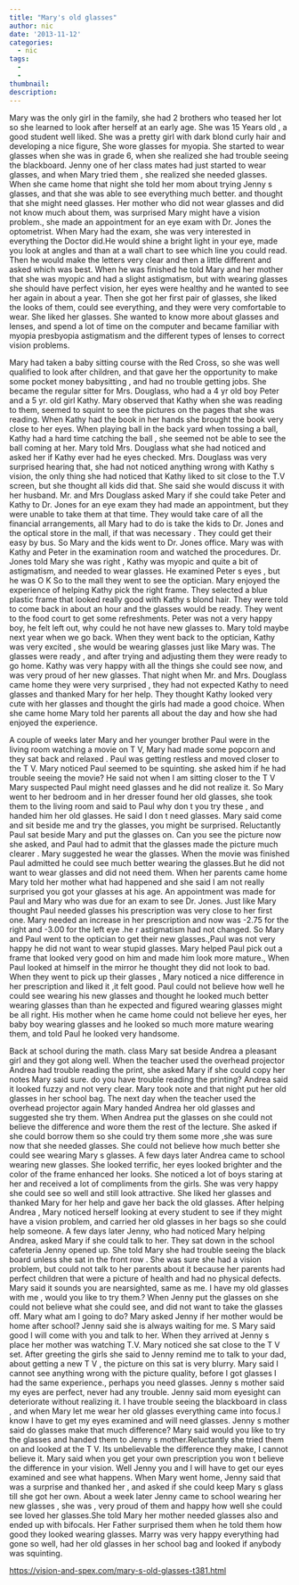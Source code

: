```yaml
---
title: "Mary's old glasses"
author: nic
date: '2013-11-12'
categories:
  - nic
tags:
  - 
  - 
thumbnail: 
description: 
---
```


Mary was the only girl in the family, she had 2 brothers who teased her  lot so  she learned to look after herself at an early age.
She was 15 Years old , a good student well liked. She was a pretty girl with dark blond curly hair and developing a nice figure, She wore glasses for myopia. She started to wear glasses  when she was in grade 6, when she realized she had trouble seeing the blackboard.
Jenny one of her class mates had just started to wear glasses, and when Mary tried them , she realized she needed glasses.
 When she came home that night she told her mom about trying Jenny s glasses, and that she was able to see everything much better.
and thought that she might need glasses.
Her mother who did not wear glasses and did not know much about them, was surprised Mary might have a vision problem., she made 
an appointment for an eye exam with Dr. Jones the optometrist.
When Mary had the exam, she was very interested in everything the Doctor did.He would shine a bright light in your eye, made you look at angles and than at a wall chart to see which line you could read. Then he would make the letters very clear  and then a little different and asked which was best.
When he was finished he told Mary and her mother that she was myopic and had a slight astigmatism, but with wearing glasses she 
should have perfect vision, her eyes were healthy and he wanted to see her again in about a year.
Then she got her first pair of glasses, she liked the looks of them, could see everything, and they were very comfortable to wear.
She liked her glasses.
She wanted to know more about glasses and lenses, and spend a lot of time on the computer and became familiar with myopia
presbyopia astigmatism and the different types of lenses to correct vision problems.

Mary had taken a baby sitting course with the Red Cross, so she was well qualified to look after children, and that gave her the opportunity to make some pocket money babysitting , and had no trouble getting jobs.
She became the regular sitter for Mrs. Douglass, who had a 4 yr old boy Peter and a 5 yr. old girl Kathy.
Mary observed that Kathy when she was reading to them, seemed to squint to see the pictures on the pages that she was reading.
When Kathy had the book in her hands she brought the book very close to her eyes.
When playing ball in the back yard when tossing a ball, Kathy had a hard time catching the ball , she seemed not be able to see
the ball coming at her.
Mary told Mrs. Douglass what she had noticed and asked her if Kathy ever had he eyes checked.
Mrs. Douglass was very surprised hearing that, she had not noticed anything wrong with Kathy s vision, the only thing she had noticed that Kathy liked to sit close to the T.V screen, but she thought all kids did that.
She said she would discuss it with her husband.
Mr. and Mrs Douglass asked Mary if she could take Peter and Kathy to Dr. Jones for an eye exam they had made an appointment,
but they were unable to take them at that time. They would take care of all the financial arrangements, all Mary had to do is take the kids to Dr. Jones and the optical store in the mall, if that was necessary . They could get their easy by bus.
So Mary and the kids went to Dr. Jones office.  Mary was with Kathy and Peter in the examination room and watched the procedures.
Dr. Jones told Mary she was right , Kathy was myopic and quite a bit of astigmatism, and needed to wear glasses.
He examined Peter s eyes , but he was O K
So to the mall they went to see the optician. Mary enjoyed the experience of helping Kathy pick the right frame. They selected a 
blue plastic frame that looked really good with Kathy s blond hair. They were told to come back in about an hour and the glasses would be ready.
They went to the food court to get some refreshments.  Peter was not a very happy boy, he felt left out, why could he not have new glasses to. Mary told maybe next year when we go back.
When they went back to the optician, Kathy was very excited , she would be wearing glasses just like Mary was.
The glasses were ready , and after trying and adjusting them they were ready to go home.
Kathy was very happy with all the things she could see now, and was very proud of her new glasses.
That night when  Mr. and Mrs. Douglass came home they were very surprised , they had not expected Kathy to need glasses and thanked Mary for her help. They thought Kathy looked very cute with her glasses and thought the girls had made a good choice.
When she came home Mary told her parents all about the day and how she had enjoyed the experience.

A couple of weeks later Mary and her younger brother Paul were in the living room watching a movie on T V, Mary had made some popcorn and they sat back and relaxed . Paul was getting restless and moved closer to the T V.
Mary  noticed Paul seemed to be squinting. she asked him if he had trouble seeing the movie?  He said not when I am sitting closer to the T V
Mary suspected Paul might need glasses and he did not realize it.
So Mary went to her bedroom and in her dresser found her old glasses, she took them to the living room and said to Paul
why don t you try these , and handed him her old glasses. He said I don t need glasses.
Mary said come and sit beside me and try the glasses, you might be surprised.
Reluctantly Paul sat beside Mary and put the glasses on. Can you see the picture now she asked, and Paul had to admit that the glasses made the picture much clearer . Mary suggested he wear the glasses.
When the movie was finished Paul admitted he could see much better wearing the glasses.But he did not want to wear glasses and did not need them.
When her parents came home Mary told her mother what had happened and she said I am not really surprised you got your glasses at his age.
An appointment was made for Paul and Mary  who was due for an exam to see Dr. Jones.
Just like Mary thought Paul needed glasses his prescription was very close to her first one.
Mary needed an increase in her prescription and now was -2.75  for the right and -3.00 for the left eye .he
r astigmatism had not changed.
So Mary and Paul went to the optician to get their new glasses.,Paul was not very happy he did not want to wear stupid glasses.
Mary helped Paul pick out a frame that looked very good on him and made him look more mature., When Paul looked at himself in the mirror he thought they did not look to bad.
When they went to pick up their glasses , Mary noticed a nice difference in her prescription and liked it ,it felt good.
Paul could not believe how well he could see wearing his new glasses and thought he looked much better wearing glasses than 
than he expected and figured wearing glasses might be all right.
His mother when he came home could not believe her eyes, her baby boy wearing glasses and he looked so much more mature wearing them, and told Paul he looked very handsome.

Back at school during the math. class Mary sat beside Andrea a pleasant girl and they got along well.
When the teacher used the overhead projector Andrea had trouble reading the print, she asked Mary if she could copy her notes
Mary said sure. do you have trouble reading the printing? Andrea said it looked fuzzy and not very clear.
Mary took note and that night put her old glasses in her school bag. 
The next day when the teacher used the overhead projector again Mary handed Andrea her old glasses and suggested she try them. When Andrea put the glasses on she could not believe the difference and wore them the rest of the lecture.
She asked if she could borrow them so she could try them some more ,she was sure now that she needed glasses.
She could not believe how much better she could see wearing  Mary s glasses.
A few days later Andrea came to school wearing new glasses. She looked terrific, her eyes looked brighter and the color of the frame enhanced her looks. She noticed a lot of boys staring at her and received a lot of compliments from the girls.
She was very happy she could see so well and still look attractive. She liked her glasses and thanked Mary for her help and gave her back the old glasses.
After helping Andrea , Mary noticed herself looking at every student to see if they might have a vision problem, and carried her old glasses in her bags so she could help someone.
A few days later Jenny, who had noticed Mary helping Andrea, asked Mary if she could talk to her.
They sat down in the school cafeteria Jenny opened up.
She told Mary she had trouble seeing the black board unless she sat in the front row . She was sure she had a vision problem, but 
could not talk to her parents about it because her parents had perfect children that were a picture of health and had no physical 
defects.
Mary said it sounds you are nearsighted, same as me. I have my old glasses with me , would you like  to try them.?
When Jenny put the glasses on she could not believe what she could see, and did not want to take the glasses off.
Mary what am I going to do? Mary asked Jenny if her mother would be home after school? Jenny said she is always waiting for me. S
 Mary said good I will come with you and talk to her. 
When they arrived at Jenny s place her mother was watching T.V. Mary noticed she sat close to the T V set.
After greeting the girls she said to Jenny remind me to talk to your dad, about getting a new T V , the picture on this sat is very blurry.
Mary said I cannot see anything wrong with the picture quality, before I got glasses I had the same experience., perhaps you need glasses.
Jenny s mother said my eyes are perfect, never had any trouble. Jenny said mom eyesight can deteriorate without realizing it.
I have trouble seeing the blackboard in class , and when Mary let me wear her old glasses everything came into focus.I know I have to get my eyes examined and will need glasses.
Jenny s mother said do glasses make that much difference? Mary said would you like to try the glasses and handed them to Jenny s mother.Reluctantly she tried them on and looked at the T V. 
Its unbelievable the difference they make, I cannot believe it.
Mary said when you get your own prescription you won t  believe the difference in your vision.
Well Jenny you and I will have to get our eyes examined and see what happens.
When Mary went home, Jenny said that was a surprise and thanked her , and asked if she could keep Mary s glass till she got her own.
About a week later Jenny came to school wearing her new glasses , she was , very proud of them and happy how well she could 
see loved her glasses.She told Mary her mother needed glasses also and ended up with bifocals. Her Father surprised them  when he told them how good they looked wearing glasses.
Marry was very happy everything had gone so well, had her old glasses in her school bag and looked if anybody was squinting.

https://vision-and-spex.com/mary-s-old-glasses-t381.html
